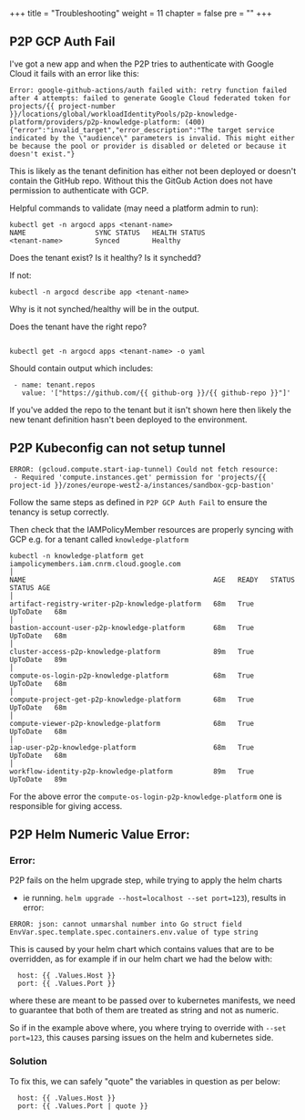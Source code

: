 +++
title = "Troubleshooting"
weight = 11
chapter = false
pre = ""
+++

## P2P GCP Auth Fail

I've got a new app and when the P2P tries to authenticate with Google Cloud it fails with an error like this:

```
Error: google-github-actions/auth failed with: retry function failed after 4 attempts: failed to generate Google Cloud federated token for projects/{{ project-number }}/locations/global/workloadIdentityPools/p2p-knowledge-platform/providers/p2p-knowledge-platform: (400) {"error":"invalid_target","error_description":"The target service indicated by the \"audience\" parameters is invalid. This might either be because the pool or provider is disabled or deleted or because it doesn't exist."}
```

This is likely as the tenant definition has either not been deployed or doesn't contain the GitHub repo. Without this the GitGub Action does not have permission to authenticate with GCP.

Helpful commands to validate (may need a platform admin to run):

```
kubectl get -n argocd apps <tenant-name>
NAME                 SYNC STATUS   HEALTH STATUS
<tenant-name>        Synced        Healthy
```

Does the tenant exist? Is it healthy? Is it synchedd?

If not:

```
kubectl -n argocd describe app <tenant-name>
```

Why is it not synched/healthy will be in the output.


Does the tenant have the right repo?

```

kubectl get -n argocd apps <tenant-name> -o yaml
```

Should contain output which includes:

```
 - name: tenant.repos
   value: '["https://github.com/{{ github-org }}/{{ github-repo }}"]'
```

If you've added the repo to the tenant but it isn't shown here then likely the new tenant definition hasn't been deployed to the environment.


## P2P Kubeconfig can not setup tunnel

```
ERROR: (gcloud.compute.start-iap-tunnel) Could not fetch resource:
 - Required 'compute.instances.get' permission for 'projects/{{ project-id }}/zones/europe-west2-a/instances/sandbox-gcp-bastion'
```

Follow the same steps as defined in `P2P GCP Auth Fail` to ensure the tenancy is setup correctly.

Then check that the IAMPolicyMember resources are properly syncing with GCP e.g. for a tenant called `knowledge-platform`

```
kubectl -n knowledge-platform get iampolicymembers.iam.cnrm.cloud.google.com                                                                                                                                                      │
NAME                                              AGE   READY   STATUS     STATUS AGE                                                                                                                                                                                            │
artifact-registry-writer-p2p-knowledge-platform   68m   True    UpToDate   68m                                                                                                                                                                                                   │
bastion-account-user-p2p-knowledge-platform       68m   True    UpToDate   68m                                                                                                                                                                                                   │
cluster-access-p2p-knowledge-platform             89m   True    UpToDate   89m                                                                                                                                                                                                   │
compute-os-login-p2p-knowledge-platform           68m   True    UpToDate   68m                                                                                                                                                                                                   │
compute-project-get-p2p-knowledge-platform        68m   True    UpToDate   68m                                                                                                                                                                                                   │
compute-viewer-p2p-knowledge-platform             68m   True    UpToDate   68m                                                                                                                                                                                                   │
iap-user-p2p-knowledge-platform                   68m   True    UpToDate   68m                                                                                                                                                                                                   │
workflow-identity-p2p-knowledge-platform          89m   True    UpToDate   89m
```

For the above error the `compute-os-login-p2p-knowledge-platform` one is responsible for giving access.  



## P2P Helm Numeric Value Error:
### Error:
P2P fails on the helm upgrade step, while trying to apply the helm charts 

- ie running. `helm upgrade --host=localhost --set port=123`), results in error: 


```
ERROR: json: cannot unmarshal number into Go struct field EnvVar.spec.template.spec.containers.env.value of type string
```

This is caused by your helm chart which contains values that are to be overridden, as for example if in our helm chart we had the below with:

```
  host: {{ .Values.Host }}
  port: {{ .Values.Port }}
```

where these are meant to be passed over to kubernetes manifests, we need to guarantee that both of them are treated as string and not as numeric. 

So if in the example above where, you where trying to override with `--set port=123`, this causes parsing issues on the helm and kubernetes side. 

### Solution
To fix this, we can safely "quote" the variables in question as per below:
```
  host: {{ .Values.Host }}
  port: {{ .Values.Port | quote }}
```
